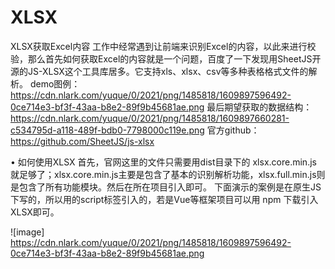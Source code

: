 # XLSX
XLSX获取Excel内容
工作中经常遇到让前端来识别Excel的内容，以此来进行校验，那么首先如何获取Excel的内容就是一个问题，百度了一下发现用SheetJS开源的JS-XLSX这个工具库居多。它支持xls、xlsx、csv等多种表格格式文件的解析。
demo图例：https://cdn.nlark.com/yuque/0/2021/png/1485818/1609897596492-0ce714e3-bf3f-43aa-b8e2-89f9b45681ae.png
最后期望获取的数据结构：https://cdn.nlark.com/yuque/0/2021/png/1485818/1609897660281-c534795d-a118-489f-bdb0-7798000c119e.png
官方github：https://github.com/SheetJS/js-xlsx

• 如何使用XLSX
首先，官网这里的文件只需要用dist目录下的 xlsx.core.min.js 就足够了；xlsx.core.min.js主要是包含了基本的识别解析功能，xlsx.full.min.js则是包含了所有功能模块。然后在所在项目引入即可。
下面演示的案例是在原生JS下写的，所以用的script标签引入的，若是Vue等框架项目可以用 npm 下载引入 XLSX即可。

![image] https://cdn.nlark.com/yuque/0/2021/png/1485818/1609897596492-0ce714e3-bf3f-43aa-b8e2-89f9b45681ae.png
